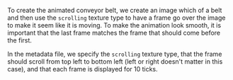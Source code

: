 To create the animated conveyor belt, we create an image which of a belt and then use the `scrolling` texture type to have a frame go over the image to make it seem like it is moving.
To make the animation look smooth, it is important that the last frame matches the frame that should come before the first.

In the metadata file, we specify the `scrolling` texture type, that the frame should scroll from top left to bottom left (left or right doesn't matter in this case), and that each frame is displayed for 10 ticks.
